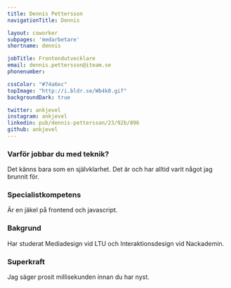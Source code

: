 ```yaml
---
title: Dennis Pettersson
navigationTitle: Dennis

layout: coworker
subpages: 'medarbetare'
shortname: dennis

jobTitle: Frontendutvecklare
email: dennis.pettersson@iteam.se
phonenumber:

cssColor: "#74a6ec"
topImage: "http://i.bldr.se/Wb4k0.gif"
backgroundDark: true

twitter: ankjevel
instagram: ankjevel
linkedin: pub/dennis-pettersson/23/92b/896
github: ankjevel
---
```


### Varför jobbar du med teknik?
Det känns bara som en självklarhet. Det är och har alltid varit något jag brunnit för.

### Specialistkompetens
Är en jäkel på frontend och javascript.

### Bakgrund
Har studerat Mediadesign vid LTU och Interaktionsdesign vid Nackademin.

### Superkraft
Jag säger prosit millisekunden innan du har nyst.